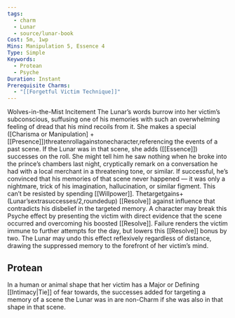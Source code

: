 ```yaml
---
tags:
  - charm
  - Lunar
  - source/lunar-book
Cost: 5m, 1wp
Mins: Manipulation 5, Essence 4
Type: Simple
Keywords:
  - Protean
  - Psyche
Duration: Instant
Prerequisite Charms:
  - "[[Forgetful Victim Technique]]"
---
```

Wolves-in-the-Mist Incitement The Lunar’s words burrow into her victim’s subconscious, suffusing one of his memories with such an overwhelming feeling of dread that his mind recoils from it. She makes a special ([Charisma or Manipulation] + [[Presence]])threatenrollagainstonecharacter,referencing the events of a past scene. If the Lunar was in that scene, she adds ([[Essence]]) successes on the roll. She might tell him he saw nothing when he broke into the prince’s chambers last night, cryptically remark on a conversation he had with a local merchant in a threatening tone, or similar. If successful, he’s convinced that his memories of that scene never happened — it was only a nightmare, trick of his imagination, hallucination, or similar figment. This can’t be resisted by spending [[Willpower]]. Thetargetgains+(Lunar’sextrasuccesses/2,roundedup) [[Resolve]] against influence that contradicts his disbelief in the targeted memory. A character may break this Psyche effect by presenting the victim with direct evidence that the scene occurred and overcoming his boosted [[Resolve]]. Failure renders the victim immune to further attempts for the day, but lowers this [[Resolve]] bonus by two. The Lunar may undo this effect reflexively regardless of distance, drawing the suppressed memory to the forefront of her victim’s mind. 
## Protean 

In a human or animal shape that her victim has a Major or Defining [[Intimacy|Tie]] of fear towards, the successes added for targeting a memory of a scene the Lunar was in are non-Charm if she was also in that shape in that scene.